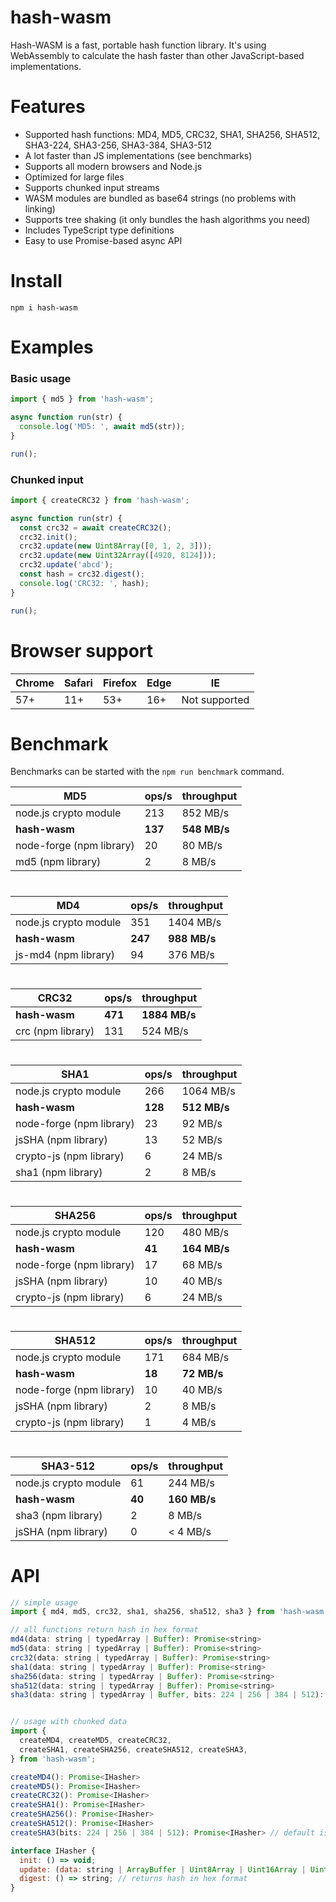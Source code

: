 # hash-wasm

Hash-WASM is a fast, portable hash function library.
It's using WebAssembly to calculate the hash faster than other JavaScript-based implementations.

Features
=======

- Supported hash functions: MD4, MD5, CRC32, SHA1, SHA256, SHA512, SHA3-224, SHA3-256, SHA3-384, SHA3-512
- A lot faster than JS implementations (see benchmarks)
- Supports all modern browsers and Node.js
- Optimized for large files
- Supports chunked input streams
- WASM modules are bundled as base64 strings (no problems with linking)
- Supports tree shaking (it only bundles the hash algorithms you need)
- Includes TypeScript type definitions
- Easy to use Promise-based async API

Install
=======
```
npm i hash-wasm
```

Examples
=======

### Basic usage

```javascript
import { md5 } from 'hash-wasm';

async function run(str) {
  console.log('MD5: ', await md5(str));
}

run();
```

### Chunked input

```javascript
import { createCRC32 } from 'hash-wasm';

async function run(str) {
  const crc32 = await createCRC32();
  crc32.init();
  crc32.update(new Uint8Array([0, 1, 2, 3]));
  crc32.update(new Uint32Array([4920, 8124]));
  crc32.update('abcd');
  const hash = crc32.digest();
  console.log('CRC32: ', hash);
}

run();
```


Browser support
=====

Chrome | Safari | Firefox | Edge | IE
-------|--------|---------|------|--------------
57+    | 11+    | 53+     | 16+  | Not supported

Benchmark
=====

Benchmarks can be started with the `npm run benchmark` command.

MD5                      | ops/s   | throughput
-------------------------|---------|-------------
node.js crypto module    | 213     | 852 MB/s
**hash-wasm**            | **137** | **548 MB/s**
node-forge (npm library) | 20      | 80 MB/s
md5 (npm library)        | 2       | 8 MB/s

#

MD4                      | ops/s   | throughput
-------------------------|---------|-------------
node.js crypto module    | 351     | 1404 MB/s
**hash-wasm**            | **247** | **988 MB/s**
js-md4 (npm library)     | 94      | 376 MB/s

#

CRC32             | ops/s   | throughput
------------------|---------|--------------
**hash-wasm**     | **471** | **1884 MB/s**
crc (npm library) | 131     | 524 MB/s

#

SHA1                     | ops/s   | throughput
-------------------------|---------|-----------
node.js crypto module    | 266     | 1064 MB/s
**hash-wasm**            | **128** | **512 MB/s**
node-forge (npm library) | 23      | 92 MB/s
jsSHA (npm library)      | 13      | 52 MB/s
crypto-js (npm library)  | 6       | 24 MB/s
sha1 (npm library)       | 2       | 8 MB/s

#

SHA256                   | ops/s   | throughput
-------------------------|---------|-----------
node.js crypto module    | 120     | 480 MB/s
**hash-wasm**            | **41**  | **164 MB/s**
node-forge (npm library) | 17      | 68 MB/s
jsSHA (npm library)      | 10      | 40 MB/s
crypto-js (npm library)  | 6       | 24 MB/s

#

SHA512                   | ops/s   | throughput
-------------------------|---------|-----------
node.js crypto module    | 171     | 684 MB/s
**hash-wasm**            | **18**  | **72 MB/s**
node-forge (npm library) | 10      | 40 MB/s
jsSHA (npm library)      | 2       | 8 MB/s
crypto-js (npm library)  | 1       | 4 MB/s

#

SHA3-512                 | ops/s   | throughput
-------------------------|---------|-----------
node.js crypto module    | 61      | 244 MB/s
**hash-wasm**            | **40**  | **160 MB/s**
sha3 (npm library)       | 2       | 8 MB/s
jsSHA (npm library)      | 0       | < 4 MB/s

API
=====

```javascript
// simple usage
import { md4, md5, crc32, sha1, sha256, sha512, sha3 } from 'hash-wasm';

// all functions return hash in hex format
md4(data: string | typedArray | Buffer): Promise<string>
md5(data: string | typedArray | Buffer): Promise<string>
crc32(data: string | typedArray | Buffer): Promise<string>
sha1(data: string | typedArray | Buffer): Promise<string>
sha256(data: string | typedArray | Buffer): Promise<string>
sha512(data: string | typedArray | Buffer): Promise<string>
sha3(data: string | typedArray | Buffer, bits: 224 | 256 | 384 | 512): Promise<string> // default is 512 bits


// usage with chunked data
import {
  createMD4, createMD5, createCRC32,
  createSHA1, createSHA256, createSHA512, createSHA3,
} from 'hash-wasm';

createMD4(): Promise<IHasher>
createMD5(): Promise<IHasher>
createCRC32(): Promise<IHasher>
createSHA1(): Promise<IHasher>
createSHA256(): Promise<IHasher>
createSHA512(): Promise<IHasher>
createSHA3(bits: 224 | 256 | 384 | 512): Promise<IHasher> // default is 512 bits

interface IHasher {
  init: () => void;
  update: (data: string | ArrayBuffer | Uint8Array | Uint16Array | Uint32Array | Buffer) => void;
  digest: () => string; // returns hash in hex format
}
```

